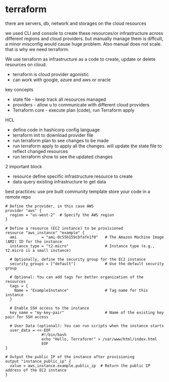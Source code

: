 # terraform
there are servers, db, network and storages on the cloud resources

we used CLI and console to create these resources/or infrastructure across different regions and cloud providers. but manually manage them is diffcult, a minor misconfig would cause huge problem. Also manual does not scale. that is why we need terraform.

We use terraform as infrastructure as a code to create, update or delete resources on cloud.
- terraform is cloud provider agonistic
- can work with google, azure and aws or oracle

key concepts
- state file - keep track all resources managed
- providers - allow u to communicate with different cloud providers
- Terraform core - execute plan (code), run Terraform apply

HCL
- define code in hashicorp config language
- terraform init to download provider file
- run terraform plan to see changes to be made
- run terraform apply to apply all the changes. will update the state file to reflect changed resources
- run terraform show to see the updated changes

2 important block
- resource
define specific infrastructure resource to create
- data
query existing infrastructure to get data

best practices:
use pre built community template
store your code in a remote repo

```
# Define the provider, in this case AWS
provider "aws" {
  region = "us-west-2"  # Specify the AWS region
}

# Define a resource (EC2 instance) to be provisioned
resource "aws_instance" "example" {
  ami           = "ami-0c55b159cbfafe1f0"   # The Amazon Machine Image (AMI) ID for the instance
  instance_type = "t2.micro"                # Instance type (e.g., t2.micro is a small instance)
  
  # Optionally, define the security group for the EC2 instance
  security_groups = ["default"]             # Use the default security group

  # Optional: You can add tags for better organization of the resources
  tags = {
    Name = "ExampleInstance"                # Tag name for this instance
  }

  # Enable SSH access to the instance
  key_name = "my-key-pair"                  # Name of the existing key pair for SSH access
  
  # User Data (optional): You can run scripts when the instance starts
  user_data = <<-EOF
                #!/bin/bash
                echo "Hello, Terraform!" > /var/www/html/index.html
                EOF
}

# Output the public IP of the instance after provisioning
output "instance_public_ip" {
  value = aws_instance.example.public_ip  # Return the public IP address of the EC2 instance
}

```



